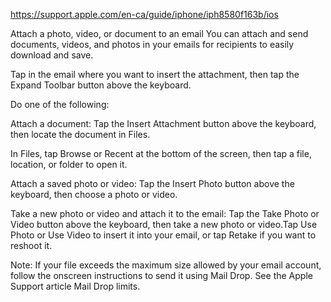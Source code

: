 https://support.apple.com/en-ca/guide/iphone/iph8580f163b/ios

Attach a photo, video, or document to an email
You can attach and send documents, videos, and photos in your emails for recipients to easily download and save.

Tap in the email where you want to insert the attachment, then tap the Expand Toolbar button above the keyboard.

Do one of the following:

Attach a document: Tap the Insert Attachment button above the keyboard, then locate the document in Files.

In Files, tap Browse or Recent at the bottom of the screen, then tap a file, location, or folder to open it.

Attach a saved photo or video: Tap the Insert Photo button above the keyboard, then choose a photo or video.

Take a new photo or video and attach it to the email: Tap the Take Photo or Video button above the keyboard, then take a new photo or video.Tap Use Photo or Use Video to insert it into your email, or tap Retake if you want to reshoot it.

Note: If your file exceeds the maximum size allowed by your email account, follow the onscreen instructions to send it using Mail Drop. See the Apple Support article Mail Drop limits.